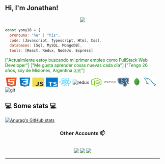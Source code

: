 <h2> Hi, I'm Jonathan! </h2>
<p align="center"><img width=50% src="https://wompampsupport.azureedge.net/fetchimage?siteId=7575&v=2&jpgQuality=100&width=700&url=https%3A%2F%2Fi.kym-cdn.com%2Fentries%2Ficons%2Ffacebook%2F000%2F021%2F807%2Fig9OoyenpxqdCQyABmOQBZDI0duHk2QZZmWg2Hxd4ro.jpg"></p>

```jsx
const yony18 = {
  pronouns: "he" | "his",
  code: [Javascript, Typescript, Html, Css],
  databases: [Sql, MySQL, MongoDB],
  tools: [React, Redux, NodeJs, Express]
  ```

  <span style="color: green">["Actualmlente estoy buscando mi primer empleo como FullStack Web Developer"]
  ["Me gusta aprender cosas nuevas cada día"]
  ["Tengo 26 años, soy de Misiones, Argentina 🇦🇷"]</span>


<div style="display: inline_block, background_color: white" >
  <img align="center" alt="HTML" height="30" width="40" src="https://raw.githubusercontent.com/devicons/devicon/master/icons/html5/html5-original.svg">
  <img align="center" alt="CSS" height="30" width="40" src="https://raw.githubusercontent.com/devicons/devicon/master/icons/css3/css3-original.svg">
  <img align="center" alt="Js" height="30" width="40" src="https://github.com/devicons/devicon/blob/master/icons/javascript/javascript-original.svg">
  <img align="center" alt="TS" height="30" width="40" src="https://raw.githubusercontent.com/devicons/devicon/master/icons/typescript/typescript-plain.svg">
  <img align="center" alt="react" height="30" width="40" src="https://raw.githubusercontent.com/devicons/devicon/master/icons/react/react-original.svg">
  <img align="center" alt="redux" height="30" width="40" src="https://cdn.jsdelivr.net/gh/devicons/devicon/icons/redux/redux-original.svg">
  <img align="center" alt="node" height="30" width="40" src="https://github.com/devicons/devicon/blob/master/icons/nodejs/nodejs-original.svg">
  <img align="center" alt="express" height="30" width="40" src="https://github.com/devicons/devicon/blob/master/icons/express/express-original-wordmark.svg">
  <img align="center" alt="postgres" height="30" width="40" src="https://github.com/devicons/devicon/blob/master/icons/postgresql/postgresql-original.svg">
  <img align="center" alt="mongo" height="30" width="40" src="https://github.com/devicons/devicon/blob/master/icons/mongodb/mongodb-original.svg">
  <img align="center" alt="mysql" height="30" width="40" src="https://github.com/devicons/devicon/blob/master/icons/mysql/mysql-original.svg">
  <img align="center" alt="git" height="30" width="40"   src="https://cdn.jsdelivr.net/gh/devicons/devicon/icons/git/git-original.svg">
</div>

<h2>💻 Some stats 💻</h2>

[![Anurag's GitHub stats](https://github-readme-stats.vercel.app/api?username=YonY18&count_private=true&theme=dark)](https://github.com/anuraghazra/github-readme-stats)


<h3 align="center"> Other Accounts 📫 </h3>
<br />

<div align="center">  
<a href="https://www.linkedin.com/in/jonathan-pelinski-70817b211/"><img src="https://img.shields.io/badge/linkedin-%230077B5.svg?&style=for-the-badge&logo=linkedin&logoColor=white"/></a>
<a href="https://instagram.com/jona_pelinski"><img src="https://img.shields.io/badge/instagram-%23E4405F.svg?&style=for-the-badge&logo=instagram&logoColor=white"/></a>
<a href = "mailto:yonap80@gmail.com"><img src="https://img.shields.io/badge/-Gmail-%23333?style=for-the-badge&logo=gmail&logoColor=white" target="_blank"></a>



</div>

____

